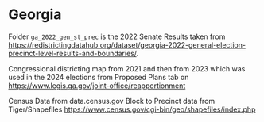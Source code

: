 # Georgia
Folder `ga_2022_gen_st_prec` is the 2022 Senate Results taken from https://redistrictingdatahub.org/dataset/georgia-2022-general-election-precinct-level-results-and-boundaries/.

Congressional districting map from 2021 and then from 2023 which was used in the 2024 elections from Proposed Plans tab on https://www.legis.ga.gov/joint-office/reapportionment

Census Data from data.census.gov
Block to Precinct data from Tiger/Shapefiles https://www.census.gov/cgi-bin/geo/shapefiles/index.php